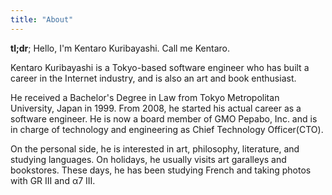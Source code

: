 ```yaml
---
title: "About"
---
```


**tl;dr**; Hello, I'm Kentaro Kuribayashi. Call me Kentaro.

Kentaro Kuribayashi is a Tokyo-based software engineer who has built a career in the Internet industry, and is also an art and book enthusiast.

He received a Bachelor's Degree in Law from Tokyo Metropolitan University, Japan in 1999. From 2008, he started his actual career as a software engineer. He is now a board member of GMO Pepabo, Inc. and is in charge of technology and engineering as Chief Technology Officer(CTO).

On the personal side, he is interested in art, philosophy, literature, and studying languages. On holidays, he usually visits art garalleys and bookstores. These days, he has been studying French and taking photos with GR III and α7 III.
